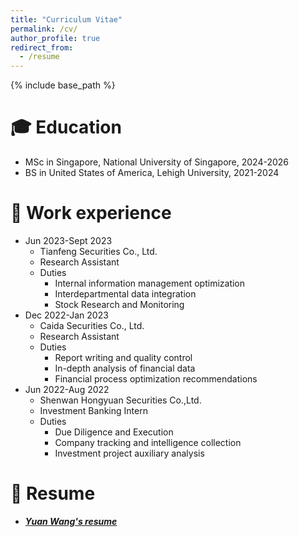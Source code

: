 ```yaml
---
title: "Curriculum Vitae"
permalink: /cv/
author_profile: true
redirect_from:
  - /resume
---
```


{% include base_path %}

🎓 Education
======
* MSc in Singapore, National University of Singapore, 2024-2026
* BS in United States of America, Lehigh University, 2021-2024

💼 Work experience
======
* Jun 2023-Sept 2023
  * Tianfeng Securities Co., Ltd.
  * Research Assistant
  * Duties
    * Internal information management optimization
    * Interdepartmental data integration
    * Stock Research and Monitoring
* Dec 2022-Jan 2023
  * Caida Securities Co., Ltd.
  * Research Assistant
  * Duties
    * Report writing and quality control
    * In-depth analysis of financial data
    * Financial process optimization recommendations
* Jun 2022-Aug 2022
  * Shenwan Hongyuan Securities Co.,Ltd.
  * Investment Banking Intern
  * Duties
    * Due Diligence and Execution
    * Company tracking and intelligence collection
    * Investment project auxiliary analysis
  
📄 Resume
======
* _**[Yuan Wang's resume](https://github.com/Saintwy6/Yuan-Wang-Webpage.github.io/blob/master/_pages/Yuan.pdf)**_
